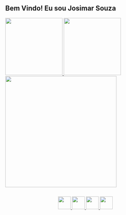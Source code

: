 ## Bem Vindo! Eu sou Josimar Souza
<div>
  <a href="https://github.com/Josimar-Souza">
  <img height="180em" src="https://github-readme-stats.vercel.app/api?username=Josimar-Souza&show_icons=true&theme=tokyonight&include_all_commits=true&count_private=true"/>
  <img height="180em" src="https://github-readme-stats.vercel.app/api/top-langs/?username=Josimar-Souza&layout=compact&langs_count=7&theme=tokyonight"/>
  <img width="350px" src="https://media2.giphy.com/media/IcZhFmufozDCij3p22/giphy.gif" />
</div>

##

<div align="center">
  <img width="40px" src="https://cdn.jsdelivr.net/gh/devicons/devicon/icons/javascript/javascript-original.svg" />
  <img width="40px" src="https://cdn.jsdelivr.net/gh/devicons/devicon/icons/css3/css3-original.svg" />
  <img width="40px" src="https://cdn.jsdelivr.net/gh/devicons/devicon/icons/html5/html5-original.svg" />
  <img width="40px" src="https://cdn.jsdelivr.net/gh/devicons/devicon/icons/react/react-original.svg" />
</div>
